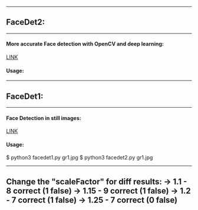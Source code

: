 ---------------------------
## FaceDet2:
---------------------------
#### More accurate Face detection with OpenCV and deep learning:
[LINK](https://www.pyimagesearch.com/2018/02/26/face-detection-with-opencv-and-deep-learning/)

#### Usage:


---------------------------
## FaceDet1:
---------------------------
#### Face Detection in still images:
[LINK](https://realpython.com/blog/python/face-recognition-with-python/)

#### Usage:
$ python3 facedet1.py gr1.jpg
$ python3 facedet2.py gr1.jpg

----------------------------------------------------------------------------------------------
Change the "scaleFactor" for diff results:
-> 1.1 		- 8 correct (1 false)
-> 1.15		- 9 correct (1 false)
-> 1.2		- 7 correct (1 false)
-> 1.25 	- 7 correct (0 false)
----------------------------------------------------------------------------------------------
